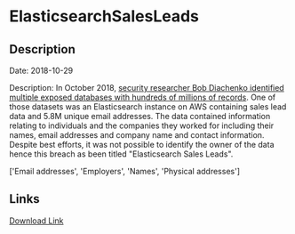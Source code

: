# ElasticsearchSalesLeads

## Description

Date: 2018-10-29

Description:
In October 2018, <a href="https://blog.hacken.io/how-sensitive-is-your-non-sensitive-data" target="_blank" rel="noopener">security researcher Bob Diachenko identified multiple exposed databases with hundreds of millions of records</a>. One of those datasets was an Elasticsearch instance on AWS containing sales lead data and 5.8M unique email addresses. The data contained information relating to individuals and the companies they worked for including their names, email addresses and company name and contact information. Despite best efforts, it was not possible to identify the owner of the data hence this breach as been titled &quot;Elasticsearch Sales Leads&quot;.


['Email addresses', 'Employers', 'Names', 'Physical addresses']

## Links

[Download Link](https://link-to.net/1229997/101.79831150412599/dynamic/?r=aHR0cHM6Ly93d3cubWVkaWFmaXJlLmNvbS92aWV3L3JVVFhzS09jSndRZ2R0Qy8vZmlsZQ==)